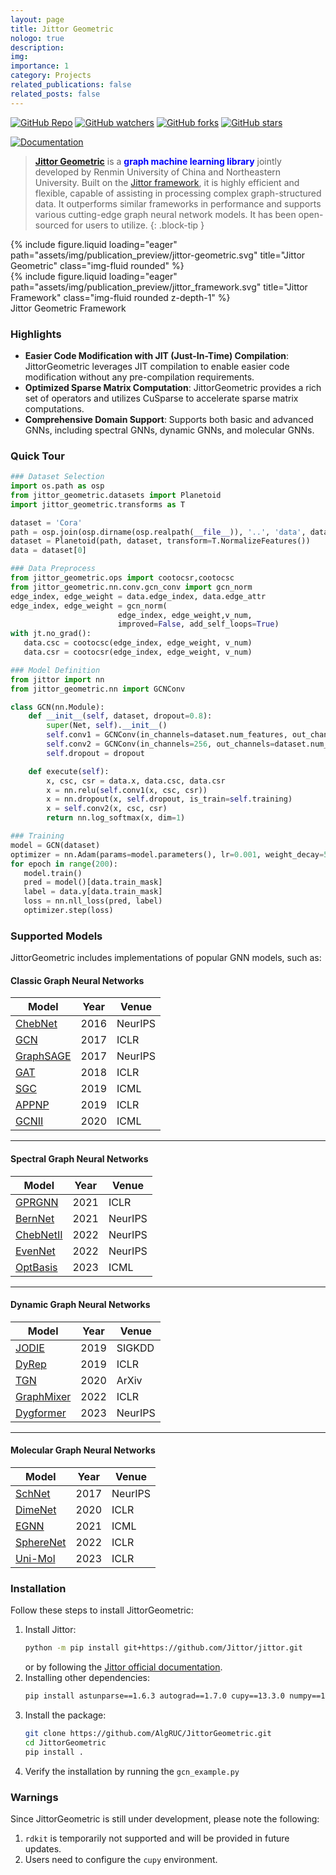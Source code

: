 ```yaml
---
layout: page
title: Jittor Geometric
nologo: true
description: 
img: 
importance: 1
category: Projects
related_publications: false
related_posts: false
---
```


[![GitHub Repo](https://img.shields.io/badge/The%20ALGO%20Lab-JittorGeometric-blue?logo=github)](https://github.com/AlgRUC/JittorGeometric)
[![GitHub watchers](https://img.shields.io/github/watchers/AlgRUC/JittorGeometric?style=social)](https://github.com/AlgRUC/JittorGeometric)
[![GitHub forks](https://img.shields.io/github/forks/AlgRUC/JittorGeometric?style=social)](https://github.com/AlgRUC/JittorGeometric)
[![GitHub stars](https://img.shields.io/github/stars/AlgRUC/JittorGeometric?style=social)](https://github.com/AlgRUC/JittorGeometric)

[![Documentation](https://img.shields.io/badge/Documentation-Jittor_Geometric-blue)](https://algruc.github.io/JittorGeometric/index.html)

> **[Jittor Geometric](https://github.com/AlgRUC/JittorGeometric)** is a <b style="color: blue;">graph machine learning library</b> jointly developed by Renmin University of China and Northeastern University. Built on the [Jittor framework](https://github.com/Jittor/jittor), it is highly efficient and flexible, capable of assisting in processing complex graph-structured data. It outperforms similar frameworks in performance and supports various cutting-edge graph neural network models. It has been open-sourced for users to utilize.
{: .block-tip }

<div class="w-50 mx-auto">
  {% include figure.liquid loading="eager" path="assets/img/publication_preview/jittor-geometric.svg" title="Jittor Geometric" class="img-fluid rounded" %}
</div>
<div class="mx-auto">
  {% include figure.liquid loading="eager" path="assets/img/publication_preview/jittor_framework.svg" title="Jittor Framework" class="img-fluid rounded z-depth-1" %}
</div>
<div class="caption">
  Jittor Geometric Framework
</div>

### Highlights
- **Easier Code Modification with JIT (Just-In-Time) Compilation**: JittorGeometric leverages JIT compilation to enable easier code modification without any pre-compilation requirements.
- **Optimized Sparse Matrix Computation**: JittorGeometric provides a rich set of operators and utilizes CuSparse to accelerate sparse matrix computations.
- **Comprehensive Domain Support**: Supports both basic and advanced GNNs, including spectral GNNs, dynamic GNNs, and molecular GNNs.

### Quick Tour

```python
### Dataset Selection
import os.path as osp
from jittor_geometric.datasets import Planetoid
import jittor_geometric.transforms as T

dataset = 'Cora'
path = osp.join(osp.dirname(osp.realpath(__file__)), '..', 'data', dataset)
dataset = Planetoid(path, dataset, transform=T.NormalizeFeatures())
data = dataset[0]

### Data Preprocess
from jittor_geometric.ops import cootocsr,cootocsc
from jittor_geometric.nn.conv.gcn_conv import gcn_norm
edge_index, edge_weight = data.edge_index, data.edge_attr
edge_index, edge_weight = gcn_norm(
                        edge_index, edge_weight,v_num,
                        improved=False, add_self_loops=True)
with jt.no_grad():
   data.csc = cootocsc(edge_index, edge_weight, v_num)
   data.csr = cootocsr(edge_index, edge_weight, v_num)

### Model Definition
from jittor import nn
from jittor_geometric.nn import GCNConv

class GCN(nn.Module):
    def __init__(self, dataset, dropout=0.8):
        super(Net, self).__init__()
        self.conv1 = GCNConv(in_channels=dataset.num_features, out_channels=256,spmm=args.spmm)
        self.conv2 = GCNConv(in_channels=256, out_channels=dataset.num_classes,spmm=args.spmm)
        self.dropout = dropout

    def execute(self):
        x, csc, csr = data.x, data.csc, data.csr
        x = nn.relu(self.conv1(x, csc, csr))
        x = nn.dropout(x, self.dropout, is_train=self.training)
        x = self.conv2(x, csc, csr)
        return nn.log_softmax(x, dim=1)

### Training
model = GCN(dataset)
optimizer = nn.Adam(params=model.parameters(), lr=0.001, weight_decay=5e-4) 
for epoch in range(200):
   model.train()
   pred = model()[data.train_mask]
   label = data.y[data.train_mask]
   loss = nn.nll_loss(pred, label)
   optimizer.step(loss)

```

### Supported Models
JittorGeometric includes implementations of popular GNN models, such as:

#### Classic Graph Neural Networks

| Model      | Year | Venue  |
|------------|------|--------|
| [ChebNet](./examples/chebnet_example.py)    | 2016 | NeurIPS|
| [GCN](./examples/gcn_example.py)        | 2017 | ICLR   |
| [GraphSAGE](./examples/graphsage_example.py)  | 2017 | NeurIPS|
| [GAT](./examples/gat_example.py)        | 2018 | ICLR   |
| [SGC](./examples/sgc_example.py)        | 2019 | ICML   |
| [APPNP](./examples/appnp_example.py)      | 2019 | ICLR   |
| [GCNII](./examples/gcn2_example.py)      | 2020 | ICML   |

---

#### Spectral Graph Neural Networks

| Model      | Year | Venue  |
|------------|------|--------|
| [GPRGNN](./examples/gprgnn_example.py)     | 2021 | ICLR   |
| [BernNet](./examples/bernnet_example.py)    | 2021 | NeurIPS|
| [ChebNetII](./examples/chebnet2_example.py)  | 2022 | NeurIPS|
| [EvenNet](./examples/evennet_example.py)    | 2022 | NeurIPS|
| [OptBasis](./examples/optbasis_example.py)   | 2023 | ICML   |

---

#### Dynamic Graph Neural Networks

| Model      | Year | Venue  |
|------------|------|--------|
| [JODIE](./examples/jodie_example.py)      | 2019 | SIGKDD |
| [DyRep](./examples/dyrep_example.py)      | 2019 | ICLR   |
| [TGN](./examples/tgn_example.py)        | 2020 | ArXiv  |
| [GraphMixer](./examples/graphmixer_example.py) | 2022 | ICLR   |
| [Dygformer](./examples/dygformer_example.py)  | 2023 | NeurIPS|

---

#### Molecular Graph Neural Networks

| Model      | Year | Venue  |
|------------|------|--------|
| [SchNet](./examples/schnet_example.py)     | 2017 | NeurIPS|
| [DimeNet](./examples/dimenet_example.py)    | 2020 | ICLR   |
| [EGNN](./examples/egnn_example.py)       | 2021 | ICML   |
| [SphereNet](./examples/spherenet_example.py)  | 2022 | ICLR   |
| [Uni-Mol](./examples/unimol_example.py)    | 2023 | ICLR   |

### Installation
Follow these steps to install JittorGeometric:

1. Install Jittor:
   ```bash
   python -m pip install git+https://github.com/Jittor/jittor.git
   ```
   or by following the [Jittor official documentation](https://cg.cs.tsinghua.edu.cn/jittor/).
2. Installing other dependencies:
   ```bash
   pip install astunparse==1.6.3 autograd==1.7.0 cupy==13.3.0 numpy==1.24.0 pandas==2.2.3 Pillow==11.1.0 PyMetis==2023.1.1 six==1.16.0 pyparsing==3.2.scipy==1.15.1 setuptools==69.5.1 sympy==1.13.3 tqdm==4.66.4 einops huggingface_hub==0.27.1
   ```
3. Install the package:
   ```bash
   git clone https://github.com/AlgRUC/JittorGeometric.git
   cd JittorGeometric
   pip install .
   ```
4. Verify the installation by running the `gcn_example.py`


### Warnings
Since JittorGeometric is still under development, please note the following:
1. `rdkit` is temporarily not supported and will be provided in future updates.
2. Users need to configure the `cupy` environment.
